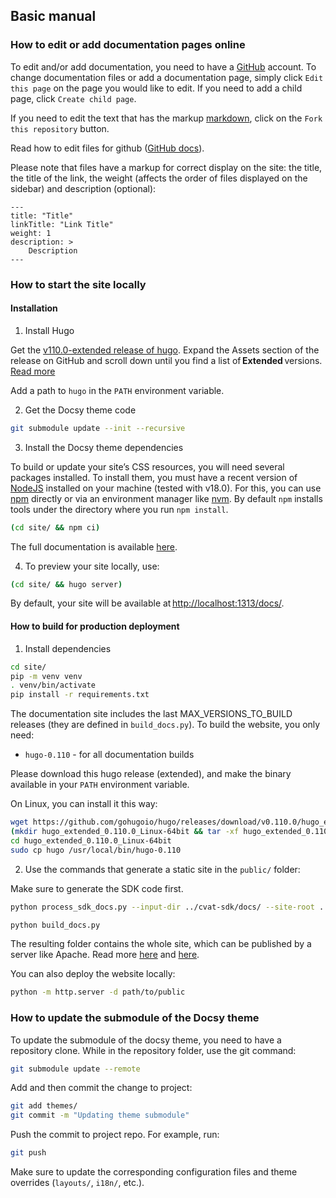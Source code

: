 ## Basic manual

### How to edit or add documentation pages online

To edit and/or add documentation, you need to have a [GitHub](https://github.com/login) account.
To change documentation files or add a documentation page,
simply click `Edit this page` on the page you would like to edit.
If you need to add a child page, click `Create child page`.

If you need to edit the text that has the markup [markdown](https://github.com/adam-p/markdown-here/wiki/Markdown-Cheatsheet),
click on the `Fork this repository` button.

Read how to edit files for github ([GitHub docs](https://docs.github.com/en/github/managing-files-in-a-repository/editing-files-in-another-users-repository)).

Please note that files have a markup for correct display on the site: the title, the title of the link,
the weight (affects the order of files displayed on the sidebar) and description (optional):

```
---
title: "Title"
linkTitle: "Link Title"
weight: 1
description: >
    Description
---
```


### How to start the site locally

#### Installation

1. Install Hugo

Get the [v110.0-extended release of hugo](https://github.com/gohugoio/hugo/releases/tag/v0.110.0).
Expand the Assets section of the release on GitHub and scroll down
until you find a list of **Extended** versions.
[Read more](https://gohugo.io/getting-started/installing/#quick-install)

Add a path to `hugo` in the `PATH` environment variable.

2. Get the Docsy theme code

```bash
git submodule update --init --recursive
```

3. Install the Docsy theme dependencies

To build or update your site’s CSS resources, you will need several packages installed.
To install them, you must have a recent version of [NodeJS](https://nodejs.org/en/)
installed on your machine (tested with v18.0). For this, you can use
[npm](https://docs.npmjs.com/downloading-and-installing-node-js-and-npm) directly
or via an environment manager like [nvm](https://github.com/nvm-sh/nvm).
By default `npm` installs tools under the directory where you run `npm install`.

```bash
(cd site/ && npm ci)
```

The full documentation is available
[here](https://www.docsy.dev/docs/get-started/other-options/#for-an-existing-site).

4. To preview your site locally, use:

```bash
(cd site/ && hugo server)
```

By default, your site will be available at <http://localhost:1313/docs/>.

#### How to build for production deployment

1. Install dependencies

```bash
cd site/
pip -m venv venv
. venv/bin/activate
pip install -r requirements.txt
```

The documentation site includes the last MAX_VERSIONS_TO_BUILD releases
(they are defined in `build_docs.py`). To build the website, you only need:
- `hugo-0.110` - for all documentation builds

Please download this hugo release (extended), and make the binary
available in your `PATH` environment variable.

On Linux, you can install it this way:

```bash
wget https://github.com/gohugoio/hugo/releases/download/v0.110.0/hugo_extended_0.110.0_Linux-64bit.tar.gz
(mkdir hugo_extended_0.110.0_Linux-64bit && tar -xf hugo_extended_0.110.0_Linux-64bit.tar.gz -C hugo_extended_0.110.0_Linux-64bit)
cd hugo_extended_0.110.0_Linux-64bit
sudo cp hugo /usr/local/bin/hugo-0.110
```

2. Use the commands that generate a static site in the `public/` folder:

Make sure to generate the SDK code first.

```bash
python process_sdk_docs.py --input-dir ../cvat-sdk/docs/ --site-root .

python build_docs.py
```

The resulting folder contains the whole site, which can be published by a server like Apache.
Read more [here](https://www.docsy.dev/docs/getting-started/)
and [here](https://gohugo.io/hosting-and-deployment/).

You can also deploy the website locally:
```bash
python -m http.server -d path/to/public
```

### How to update the submodule of the Docsy theme

To update the submodule of the docsy theme, you need to have a repository clone.
While in the repository folder, use the git command:

```bash
git submodule update --remote
```

Add and then commit the change to project:

```bash
git add themes/
git commit -m "Updating theme submodule"
```

Push the commit to project repo. For example, run:

```bash
git push
```

Make sure to update the corresponding configuration files and
theme overrides (`layouts/`, `i18n/`, etc.).
